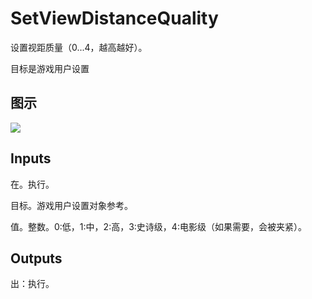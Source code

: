 # SetViewDistanceQuality

设置视距质量（0...4，越高越好）。

目标是游戏用户设置

## 图示

![]($-20221218-20581002.png)

## Inputs

在。执行。

目标。游戏用户设置对象参考。

值。整数。0:低，1:中，2:高，3:史诗级，4:电影级（如果需要，会被夹紧）。  

## Outputs

出：执行。
